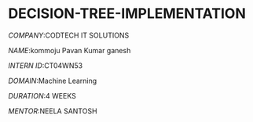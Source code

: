 # DECISION-TREE-IMPLEMENTATION

*COMPANY*:CODTECH IT SOLUTIONS 

*NAME*:kommoju Pavan Kumar ganesh

*INTERN ID*:CT04WN53

*DOMAIN*:Machine Learning

*DURATION*:4 WEEKS

*MENTOR*:NEELA SANTOSH
